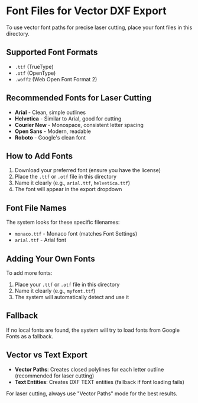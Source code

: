 # Font Files for Vector DXF Export

To use vector font paths for precise laser cutting, place your font files in this directory.

## Supported Font Formats
- `.ttf` (TrueType)
- `.otf` (OpenType)
- `.woff2` (Web Open Font Format 2)

## Recommended Fonts for Laser Cutting
- **Arial** - Clean, simple outlines
- **Helvetica** - Similar to Arial, good for cutting
- **Courier New** - Monospace, consistent letter spacing
- **Open Sans** - Modern, readable
- **Roboto** - Google's clean font

## How to Add Fonts
1. Download your preferred font (ensure you have the license)
2. Place the `.ttf` or `.otf` file in this directory
3. Name it clearly (e.g., `arial.ttf`, `helvetica.ttf`)
4. The font will appear in the export dropdown

## Font File Names
The system looks for these specific filenames:
- `monaco.ttf` - Monaco font (matches Font Settings)
- `arial.ttf` - Arial font

## Adding Your Own Fonts
To add more fonts:
1. Place your `.ttf` or `.otf` file in this directory
2. Name it clearly (e.g., `myfont.ttf`)
3. The system will automatically detect and use it

## Fallback
If no local fonts are found, the system will try to load fonts from Google Fonts as a fallback.

## Vector vs Text Export
- **Vector Paths**: Creates closed polylines for each letter outline (recommended for laser cutting)
- **Text Entities**: Creates DXF TEXT entities (fallback if font loading fails)

For laser cutting, always use "Vector Paths" mode for the best results.
